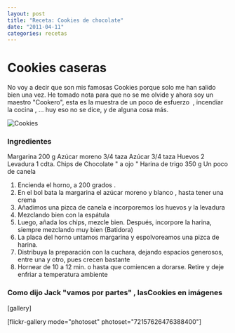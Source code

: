 ```yaml
---
layout: post
title: "Receta: Cookies de chocolate"
date: "2011-04-11"
categories: recetas
---
```


# Cookies caseras

No voy a decir que son mis famosas Cookies porque solo me han salido bien una vez. He tomado nota para que no se me olvide y ahora soy un maestro "Cookero", esta es la muestra de un poco de esfuerzo  , incendiar la cocina , ... huy eso no se dice, y de alguna cosa más.

![Cookies](images/5610473246_6357db330e_z.jpg)

### Ingredientes

Margarina 200 g Azúcar moreno 3/4 taza Azúcar 3/4 taza Huevos 2 Levadura 1 cdta. Chips de Chocolate " a ojo " Harina de trigo 350 g Un poco de canela

1. Encienda el horno, a 200 grados .
2. En el bol bata la margarina el azúcar moreno y blanco , hasta tener una crema
3. Añadimos una pizca de canela e incorporemos los huevos y la levadura
4. Mezclando bien con la espátula
5. Luego, añada los chips, mezcle bien. Después, incorpore la harina, siempre mezclando muy bien (Batidora)
6. La placa del horno untamos margarina y espolvoreamos una pizca de harina.
7. Distribuya la preparación con la cuchara, dejando espacios generosos, entre una y otro, pues crecen bastante
8. Hornear de 10 a 12 min. o hasta que comiencen a dorarse. Retire y deje enfriar a temperatura ambiente

### Como dijo Jack "vamos por partes" , lasCookies en imágenes

\[gallery\]

\[flickr-gallery mode="photoset" photoset="72157626476388400"\]
